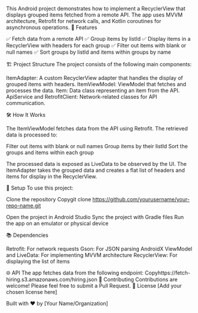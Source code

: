 This Android project demonstrates how to implement a RecyclerView that displays grouped items fetched from a remote API. The app uses MVVM architecture, Retrofit for network calls, and Kotlin coroutines for asynchronous operations.
🚀 Features

✅ Fetch data from a remote API
✅ Group items by listId
✅ Display items in a RecyclerView with headers for each group
✅ Filter out items with blank or null names
✅ Sort groups by listId and items within groups by name

🏗 Project Structure
The project consists of the following main components:

ItemAdapter: A custom RecyclerView adapter that handles the display of grouped items with headers.
ItemViewModel: ViewModel that fetches and processes the data.
Item: Data class representing an item from the API.
ApiService and RetrofitClient: Network-related classes for API communication.

🛠 How It Works

The ItemViewModel fetches data from the API using Retrofit.
The retrieved data is processed to:

Filter out items with blank or null names
Group items by their listId
Sort the groups and items within each group


The processed data is exposed as LiveData to be observed by the UI.
The ItemAdapter takes the grouped data and creates a flat list of headers and items for display in the RecyclerView.

🔧 Setup
To use this project:

Clone the repository
Copygit clone https://github.com/yourusername/your-repo-name.git

Open the project in Android Studio
Sync the project with Gradle files
Run the app on an emulator or physical device

📚 Dependencies

Retrofit: For network requests
Gson: For JSON parsing
AndroidX ViewModel and LiveData: For implementing MVVM architecture
RecyclerView: For displaying the list of items

🌐 API
The app fetches data from the following endpoint:
Copyhttps://fetch-hiring.s3.amazonaws.com/hiring.json
🤝 Contributing
Contributions are welcome! Please feel free to submit a Pull Request.
📄 License
[Add your chosen license here]

Built with ❤️ by [Your Name/Organization]
